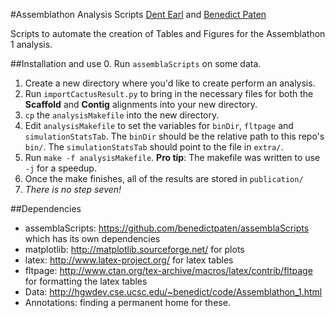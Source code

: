 #Assemblathon Analysis Scripts
[Dent Earl](https://github.com/dentearl/) and [Benedict Paten](https://github.com/benedictpaten/)

Scripts to automate the creation of Tables and Figures for the Assemblathon 1 analysis.

##Installation and use
0. Run <code>assemblaScripts</code> on some data.
1. Create a new directory where you'd like to create perform an analysis.
2. Run <code>importCactusResult.py</code> to bring in the necessary files for both the **Scaffold** and **Contig** alignments into your new directory.
3. <code>cp</code> the <code>analysisMakefile</code> into the new directory.
4. Edit <code>analysisMakefile</code> to set the variables for <code>binDir</code>, <code>fltpage</code> and <code>simulationStatsTab</code>. The <code>binDir</code> should be the relative path to this repo's <code>bin/</code>. The <code>simulationStatsTab</code> should point to the file in <code>extra/</code>.
5. Run <code>make -f analysisMakefile</code>. **Pro tip**: The makefile was written to use <code>-j</code> for a speedup.
6. Once the make finishes, all of the results are stored in <code>publication/</code>
7. _There is no step seven!_

##Dependencies
* assemblaScripts: https://github.com/benedictpaten/assemblaScripts which has its own dependencies
* matplotlib: http://matplotlib.sourceforge.net/ for plots
* latex: http://www.latex-project.org/ for latex tables
* fltpage: http://www.ctan.org/tex-archive/macros/latex/contrib/fltpage for formatting the latex tables
* Data: http://hgwdev.cse.ucsc.edu/~benedict/code/Assemblathon_1.html
* Annotations: finding a permanent home for these.
